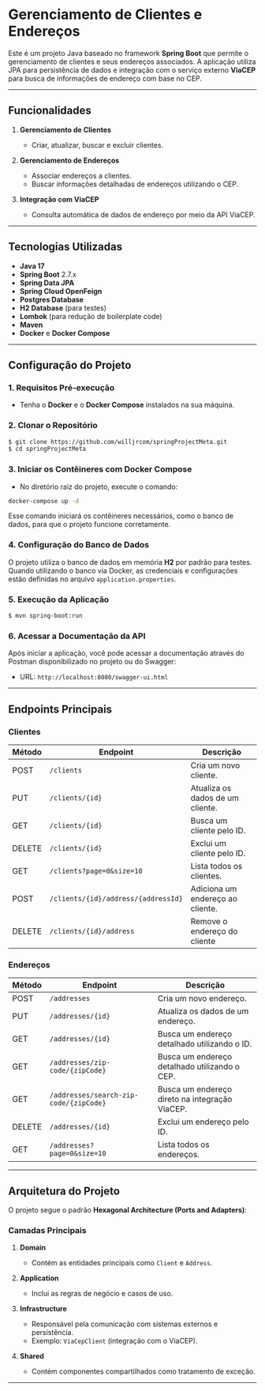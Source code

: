 # Gerenciamento de Clientes e Endereços

Este é um projeto Java baseado no framework **Spring Boot** que permite o gerenciamento de clientes e seus endereços associados. A aplicação utiliza JPA para persistência de dados e integração com o serviço externo **ViaCEP** para busca de informações de endereço com base no CEP.

---

## **Funcionalidades**

1. **Gerenciamento de Clientes**
   - Criar, atualizar, buscar e excluir clientes.

2. **Gerenciamento de Endereços**
   - Associar endereços a clientes.
   - Buscar informações detalhadas de endereços utilizando o CEP.

3. **Integração com ViaCEP**
   - Consulta automática de dados de endereço por meio da API ViaCEP.

---

## **Tecnologias Utilizadas**

- **Java 17**
- **Spring Boot** 2.7.x
- **Spring Data JPA**
- **Spring Cloud OpenFeign**
- **Postgres Database**
- **H2 Database** (para testes)
- **Lombok** (para redução de boilerplate code)
- **Maven**
- **Docker** e **Docker Compose**

---

## **Configuração do Projeto**

### **1. Requisitos Pré-execução**
- Tenha o **Docker** e o **Docker Compose** instalados na sua máquina.

### **2. Clonar o Repositório**
```bash
$ git clone https://github.com/willjrcom/springProjectMeta.git
$ cd springProjectMeta
```

### **3. Iniciar os Contêineres com Docker Compose**
- No diretório raiz do projeto, execute o comando:

```bash
docker-compose up -d
```

Esse comando iniciará os contêineres necessários, como o banco de dados, para que o projeto funcione corretamente.

### **4. Configuração do Banco de Dados**

O projeto utiliza o banco de dados em memória **H2** por padrão para testes. Quando utilizando o banco via Docker, as credenciais e configurações estão definidas no arquivo `application.properties`.

### **5. Execução da Aplicação**

```bash
$ mvn spring-boot:run
```

### **6. Acessar a Documentação da API**

Após iniciar a aplicação, você pode acessar a documentação através do Postman disponibilizado no projeto ou do Swagger:

- URL: `http://localhost:8080/swagger-ui.html`

---

## **Endpoints Principais**

### **Clientes**

| Método | Endpoint                   | Descrição                           |
|--------|----------------------------|-------------------------------------|
| POST   | `/clients`                 | Cria um novo cliente.               |
| PUT    | `/clients/{id}`            | Atualiza os dados de um cliente.    |
| GET    | `/clients/{id}`            | Busca um cliente pelo ID.           |
| DELETE | `/clients/{id}`            | Exclui um cliente pelo ID.          |
| GET    | `/clients?page=0&size=10`  | Lista todos os clientes.            |
| POST   | `/clients/{id}/address/{addressId}` | Adiciona um endereço ao cliente.      |
| DELETE | `/clients/{id}/address` | Remove o endereço do cliente      |

### **Endereços**

| Método | Endpoint         | Descrição                                     |
|--------|------------------|---------------------------------------------|
| POST   | `/addresses`       | Cria um novo endereço.       |
| PUT    | `/addresses/{id}`  | Atualiza os dados de um endereço.    |
| GET    | `/addresses/{id}`  | Busca um endereço detalhado utilizando o ID. |
| GET    | `/addresses/zip-code/{zipCode}` | Busca um endereço detalhado utilizando o CEP. |
| GET    | `/addresses/search-zip-code/{zipCode}` | Busca um endereço direto na integração ViaCEP. |
| DELETE | `/addresses/{id}`            | Exclui um endereço pelo ID.          |
| GET    | `/addresses?page=0&size=10`  | Lista todos os endereços.            |

---

## **Arquitetura do Projeto**

O projeto segue o padrão **Hexagonal Architecture (Ports and Adapters)**:

### **Camadas Principais**

1. **Domain**
   - Contém as entidades principais como `Client` e `Address`.

2. **Application**
   - Inclui as regras de negócio e casos de uso.

3. **Infrastructure**
   - Responsável pela comunicação com sistemas externos e persistência.
   - Exemplo: `ViaCepClient` (integração com o ViaCEP).

4. **Shared**
   - Contém componentes compartilhados como tratamento de exceção.

---
